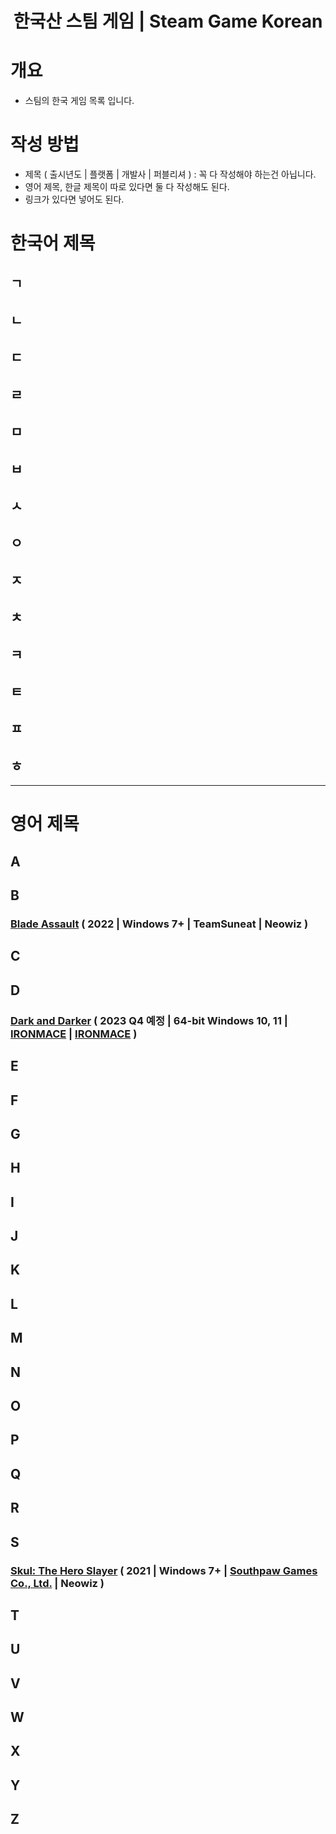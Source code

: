 <h1 align=center>
한국산 스팀 게임 | Steam Game Korean
</h1>



# 개요
* 스팀의 한국 게임 목록 입니다.



# 작성 방법
* 제목 ( 출시년도 | 플랫폼 | 개발사 | 퍼블리셔 ) : 꼭 다 작성해야 하는건 아닙니다.
* 영어 제목, 한글 제목이 따로 있다면 둘 다 작성해도 된다.
* 링크가 있다면 넣어도 된다.



# 한국어 제목

## ㄱ
## ㄴ
## ㄷ
## ㄹ
## ㅁ
## ㅂ
## ㅅ
## ㅇ
## ㅈ
## ㅊ
## ㅋ
## ㅌ
## ㅍ
## ㅎ


***

# 영어 제목

## A
## B

### [Blade Assault]( https://store.steampowered.com/app/1367300/Blade_Assault/ ) ( 2022 | Windows 7+ | TeamSuneat | Neowiz )

## C
## D

### [Dark and Darker]( https://store.steampowered.com/app/2016590/Dark_and_Darker/ ) ( 2023 Q4 예정 | 64-bit Windows 10, 11 | [IRONMACE]( https://www.ironmace.com/ ) | [IRONMACE]( https://www.ironmace.com/ ) )

## E
## F
## G
## H
## I
## J
## K
## L
## M
## N
## O
## P
## Q
## R
## S

### [Skul: The Hero Slayer]( https://store.steampowered.com/app/1147560/Skul_The_Hero_Slayer/ ) ( 2021 | Windows 7+ | [Southpaw Games Co., Ltd.](https://southpaw.games/) | Neowiz )

## T
## U
## V
## W
## X
## Y
## Z
